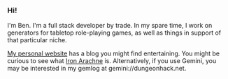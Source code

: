 ### Hi!

I'm Ben. I'm a full stack developer by trade. In my spare time, I work on generators for tabletop role-playing games, as well as things in support of that particular niche.

[My personal website](https://benovermyer.com) has a blog you might find entertaining. You might be curious to see what [Iron Arachne](https://ironarachne.com) is. Alternatively, if you use Gemini, you may be interested in my gemlog at gemini://dungeonhack.net.
